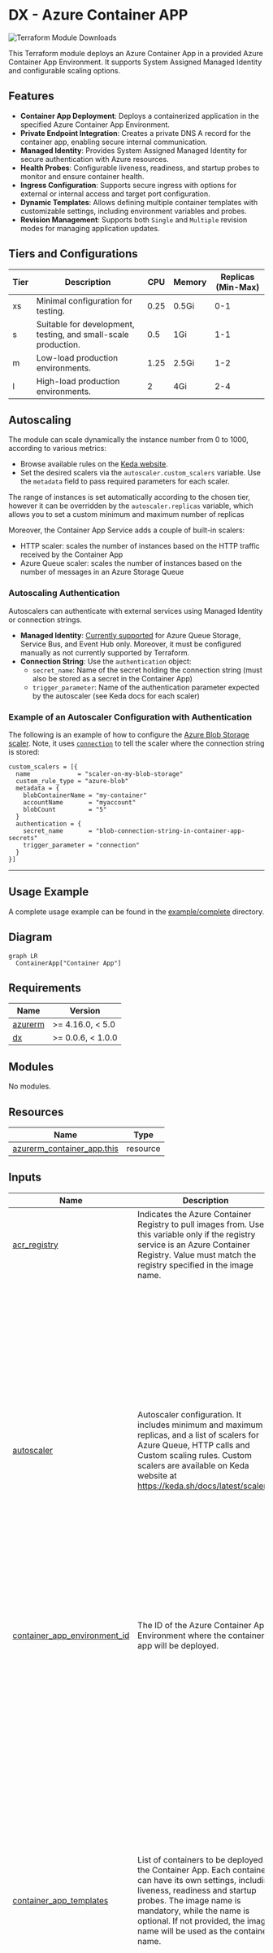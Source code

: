 # DX - Azure Container APP

![Terraform Module Downloads](https://img.shields.io/terraform/module/dm/pagopa-dx/azure-container-app/azurerm?logo=terraform&label=downloads&cacheSeconds=5000&link=https%3A%2F%2Fregistry.terraform.io%2Fmodules%2Fpagopa-dx%2Fazure-container-app%2Fazurerm%2Flatest)

This Terraform module deploys an Azure Container App in a provided Azure Container App Environment. It supports System Assigned Managed Identity and configurable scaling options.

## Features

- **Container App Deployment**: Deploys a containerized application in the specified Azure Container App Environment.
- **Private Endpoint Integration**: Creates a private DNS A record for the container app, enabling secure internal communication.
- **Managed Identity**: Provides System Assigned Managed Identity for secure authentication with Azure resources.
- **Health Probes**: Configurable liveness, readiness, and startup probes to monitor and ensure container health.
- **Ingress Configuration**: Supports secure ingress with options for external or internal access and target port configuration.
- **Dynamic Templates**: Allows defining multiple container templates with customizable settings, including environment variables and probes.
- **Revision Management**: Supports both `Single` and `Multiple` revision modes for managing application updates.

## Tiers and Configurations

| Tier | Description                                                    | CPU   | Memory | Replicas (Min-Max) |
|------|----------------------------------------------------------------|-------|--------|--------------------|
| xs   | Minimal configuration for testing.                             | 0.25  | 0.5Gi  | 0-1                |
| s    | Suitable for development, testing, and small-scale production. | 0.5   | 1Gi    | 1-1                |
| m    | Low-load production environments.                              | 1.25  | 2.5Gi  | 1-2                |
| l    | High-load production environments.                             | 2     | 4Gi    | 2-4                |

## Autoscaling

The module can scale dynamically the instance number from 0 to 1000, according to various metrics:

- Browse available rules on the [Keda website](https://keda.sh/docs/latest/scalers/).
- Set the desired scalers via the `autoscaler.custom_scalers` variable. Use the `metadata` field to pass required parameters for each scaler.

The range of instances is set automatically according to the chosen tier, however it can be overridden by the `autoscaler.replicas` variable, which allows you to set a custom minimum and maximum number of replicas

Moreover, the Container App Service adds a couple of built-in scalers:

- HTTP scaler: scales the number of instances based on the HTTP traffic received by the Container App
- Azure Queue scaler: scales the number of instances based on the number of messages in an Azure Storage Queue

### Autoscaling Authentication

Autoscalers can authenticate with external services using Managed Identity or connection strings.

- **Managed Identity**: [Currently supported](https://learn.microsoft.com/en-us/azure/container-apps/scale-app?pivots=azure-cli#authentication-2) for Azure Queue Storage, Service Bus, and Event Hub only. Moreover, it must be configured manually as not currently supported by Terraform.
- **Connection String**: Use the `authentication` object:
  - `secret_name`: Name of the secret holding the connection string (must also be stored as a secret in the Container App)
  - `trigger_parameter`: Name of the authentication parameter expected by the autoscaler (see Keda docs for each scaler)

### Example of an Autoscaler Configuration with Authentication

The following is an example of how to configure the [Azure Blob Storage scaler](https://keda.sh/docs/2.17/scalers/azure-storage-blob). Note, it uses [`connection`](https://keda.sh/docs/2.17/scalers/azure-storage-blob/#authentication-parameters) to tell the scaler where the connection string is stored:

```hcl
custom_scalers = [{
  name             = "scaler-on-my-blob-storage"
  custom_rule_type = "azure-blob"
  metadata = {
    blobContainerName = "my-container"
    accountName       = "myaccount"
    blobCount         = "5"
  }
  authentication = {
    secret_name       = "blob-connection-string-in-container-app-secrets"
    trigger_parameter = "connection"
  }
}]
```

---

## Usage Example

A complete usage example can be found in the [example/complete](https://github.com/pagopa-dx/terraform-azurerm-azure-container-app/tree/main/examples/complete) directory.

## Diagram
<!-- START_TF_GRAPH -->
```mermaid
graph LR
  ContainerApp["Container App"]
```

<!-- END_TF_GRAPH -->

<!-- BEGIN_TF_DOCS -->
## Requirements

| Name | Version |
|------|---------|
| <a name="requirement_azurerm"></a> [azurerm](#requirement\_azurerm) | >= 4.16.0, < 5.0 |
| <a name="requirement_dx"></a> [dx](#requirement\_dx) | >= 0.0.6, < 1.0.0 |

## Modules

No modules.

## Resources

| Name | Type |
|------|------|
| [azurerm_container_app.this](https://registry.terraform.io/providers/hashicorp/azurerm/latest/docs/resources/container_app) | resource |

## Inputs

| Name | Description | Type | Default | Required |
|------|-------------|------|---------|:--------:|
| <a name="input_acr_registry"></a> [acr\_registry](#input\_acr\_registry) | Indicates the Azure Container Registry to pull images from. Use this variable only if the registry service is an Azure Container Registry. Value must match the registry specified in the image name. | `string` | `null` | no |
| <a name="input_autoscaler"></a> [autoscaler](#input\_autoscaler) | Autoscaler configuration. It includes minimum and maximum replicas, and a list of scalers for Azure Queue, HTTP calls and Custom scaling rules. Custom scalers are available on Keda website at https://keda.sh/docs/latest/scalers/ | <pre>object({<br/>    replicas = object({<br/>      minimum = number<br/>      maximum = number<br/>    })<br/><br/>    azure_queue_scalers = optional(list(object({<br/>      queue_name   = string<br/>      queue_length = number<br/><br/>      authentication = object({<br/>        secret_name       = string<br/>        trigger_parameter = string<br/>      })<br/>    })), [])<br/><br/>    http_scalers = optional(list(object({<br/>      name                = string<br/>      concurrent_requests = number,<br/>    })), [])<br/><br/>    custom_scalers = optional(list(object({<br/>      name             = string<br/>      custom_rule_type = string<br/>      metadata         = map(string),<br/><br/>      authentication = optional(object({<br/>        secret_name       = string<br/>        trigger_parameter = string<br/>      }))<br/>    })), [])<br/>  })</pre> | `null` | no |
| <a name="input_container_app_environment_id"></a> [container\_app\_environment\_id](#input\_container\_app\_environment\_id) | The ID of the Azure Container App Environment where the container app will be deployed. | `string` | n/a | yes |
| <a name="input_container_app_templates"></a> [container\_app\_templates](#input\_container\_app\_templates) | List of containers to be deployed in the Container App. Each container can have its own settings, including liveness, readiness and startup probes. The image name is mandatory, while the name is optional. If not provided, the image name will be used as the container name. | <pre>list(object({<br/>    image        = string<br/>    name         = optional(string, "")<br/>    app_settings = optional(map(string), {})<br/><br/>    liveness_probe = object({<br/>      failure_count_threshold = optional(number, 3)<br/>      header = optional(object({<br/>        name  = string<br/>        value = string<br/>      }))<br/>      initial_delay    = optional(number, 30)<br/>      interval_seconds = optional(number, 10)<br/>      path             = string<br/>      timeout          = optional(number, 5)<br/>      transport        = optional(string, "HTTP")<br/>    })<br/><br/>    readiness_probe = optional(object({<br/>      failure_count_threshold = optional(number, 10)<br/>      header = optional(object({<br/>        name  = string<br/>        value = string<br/>      }))<br/>      interval_seconds        = optional(number, 10)<br/>      initial_delay           = optional(number, 30)<br/>      path                    = string<br/>      success_count_threshold = optional(number, 3)<br/>      timeout                 = optional(number, 5)<br/>      transport               = optional(string, "HTTP")<br/>    }), null)<br/><br/>    startup_probe = optional(object({<br/>      failure_count_threshold = optional(number, 10)<br/>      header = optional(object({<br/>        name  = string<br/>        value = string<br/>      }))<br/>      interval_seconds = optional(number, 10)<br/>      path             = string<br/>      timeout          = optional(number, 5)<br/>      transport        = optional(string, "HTTP")<br/>    }), null)<br/>  }))</pre> | n/a | yes |
| <a name="input_environment"></a> [environment](#input\_environment) | Values which are used to generate resource names and location short names. They are all mandatory except for domain, which should not be used only in the case of a resource used by multiple domains. | <pre>object({<br/>    prefix          = string<br/>    env_short       = string<br/>    location        = string<br/>    domain          = optional(string)<br/>    app_name        = string<br/>    instance_number = string<br/>  })</pre> | n/a | yes |
| <a name="input_resource_group_name"></a> [resource\_group\_name](#input\_resource\_group\_name) | The name of the Azure Resource Group where the resources will be deployed. | `string` | n/a | yes |
| <a name="input_revision_mode"></a> [revision\_mode](#input\_revision\_mode) | The revision mode for the container app. Valid values are 'Single' and 'Multiple'. | `string` | `"Multiple"` | no |
| <a name="input_secrets"></a> [secrets](#input\_secrets) | A list of Key Vault secret references to be used as environment variables in the container app. | <pre>list(object({<br/>    name                = string<br/>    key_vault_secret_id = string<br/>  }))</pre> | `[]` | no |
| <a name="input_tags"></a> [tags](#input\_tags) | A map of tags to assign to the resources. | `map(any)` | n/a | yes |
| <a name="input_target_port"></a> [target\_port](#input\_target\_port) | The port on which the container app will listen for incoming traffic. | `number` | `8080` | no |
| <a name="input_tier"></a> [tier](#input\_tier) | The offer type for the Container. Valid values are 'xs', 's', 'm' and 'l'. | `string` | `"s"` | no |
| <a name="input_user_assigned_identity_id"></a> [user\_assigned\_identity\_id](#input\_user\_assigned\_identity\_id) | Id of the user-assigned managed identity created along with the Container App Environment. This is necessary to give identity roles (e.g. KeyVault access) to the Container App. | `string` | n/a | yes |

## Outputs

| Name | Description |
|------|-------------|
| <a name="output_id"></a> [id](#output\_id) | The ID of the Container App resource. |
| <a name="output_name"></a> [name](#output\_name) | The name of the Container App resource. |
| <a name="output_principal_id"></a> [principal\_id](#output\_principal\_id) | The principal ID of the system-assigned managed identity associated with this Container App. |
| <a name="output_resource_group_name"></a> [resource\_group\_name](#output\_resource\_group\_name) | The name of the Azure Resource Group where the Container App is deployed. |
| <a name="output_url"></a> [url](#output\_url) | The URL of the Container App. |
<!-- END_TF_DOCS -->
